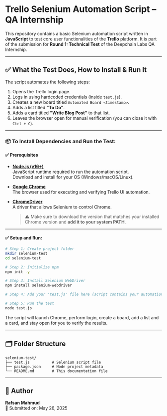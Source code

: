 # Trello Selenium Automation Script – QA Internship

This repository contains a basic Selenium automation script written in **JavaScript** to test core user functionalities of the **Trello** platform. It is part of the submission for **Round 1: Technical Test** of the Deepchain Labs QA Internship.

---

## ✅ What the Test Does, How to Install & Run It

The script automates the following steps:

1. Opens the Trello login page.
2. Logs in using hardcoded credentials (inside `test.js`).
3. Creates a new board titled `Automated Board <timestamp>`.
4. Adds a list titled **"To Do"**.
5. Adds a card titled **"Write Blog Post"** to that list.
6. Leaves the browser open for manual verification (you can close it with `Ctrl + C`).

---

### 📦 To Install Dependencies and Run the Test:

#### ✅ Prerequisites

- **[Node.js (v16+)](https://nodejs.org/en/download/)**  
  JavaScript runtime required to run the automation script.  
  Download and install for your OS (Windows/macOS/Linux).

- **[Google Chrome](https://www.google.com/chrome/)**  
  The browser used for executing and verifying Trello UI automation.

- **[ChromeDriver](https://chromedriver.chromium.org/downloads)**  
  A driver that allows Selenium to control Chrome.  
  > ⚠️ Make sure to download the version that matches your installed Chrome version and **add it to your system PATH**.

---

#### ✅ Setup and Run:
```bash
# Step 1: Create project folder
mkdir selenium-test
cd selenium-test

# Step 2: Initialize npm
npm init -y

# Step 3: Install Selenium WebDriver
npm install selenium-webdriver

# Step 4: Add your 'test.js' file here (script contains your automation)

# Step 5: Run the test
node test.js
```

The script will launch Chrome, perform login, create a board, add a list and a card, and stay open for you to verify the results.

---

## 🗂 Folder Structure

```
selenium-test/
├── test.js          # Selenium script file
├── package.json     # Node project metadata
└── README.md        # This documentation file
```

---

## 👤 Author

**Rafsan Mahmud**  
📅 Submitted on: May 26, 2025  
